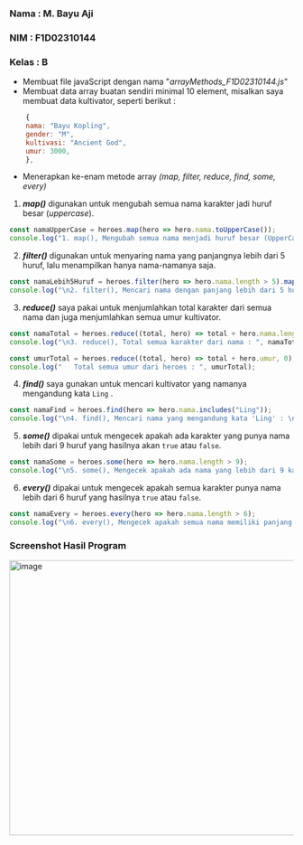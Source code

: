 ### **Nama : M. Bayu Aji**

### **NIM : F1D02310144**

### **Kelas : B**

- Membuat file javaScript dengan nama "*arrayMethods_F1D02310144.js*"
- Membuat data array buatan sendiri minimal 10 element, misalkan saya membuat data kultivator, seperti berikut :

``` javascript 
	{
	nama: "Bayu Kopling",
    gender: "M",
    kultivasi: "Ancient God",
    umur: 3000,
    },
```
- Menerapkan ke-enam metode array *(map, filter, reduce, find, some, every)*

1. ***map()*** digunakan untuk mengubah semua nama karakter jadi huruf besar (*uppercase*).
``` javascript
const namaUpperCase = heroes.map(hero => hero.nama.toUpperCase());
console.log("1. map(), Mengubah semua nama menjadi huruf besar (UpperCase) : \n", namaUpperCase);
```

2. ***filter()*** digunakan untuk menyaring nama yang panjangnya lebih dari 5 huruf, lalu menampilkan hanya nama-namanya saja.
``` javascript
const namaLebih5Huruf = heroes.filter(hero => hero.nama.length > 5).map(hero => hero.nama);
console.log("\n2. filter(), Mencari nama dengan panjang lebih dari 5 huruf : \n", namaLebih5Huruf);
```

3. ***reduce()*** saya pakai untuk menjumlahkan total karakter dari semua nama dan juga menjumlahkan semua umur kultivator.
``` javascript
const namaTotal = heroes.reduce((total, hero) => total + hero.nama.length, 0);
console.log("\n3. reduce(), Total semua karakter dari nama : ", namaTotal);

const umurTotal = heroes.reduce((total, hero) => total + hero.umur, 0);
console.log("   Total semua umur dari heroes : ", umurTotal);
```

4. ***find()*** saya gunakan untuk mencari kultivator yang namanya mengandung kata `Ling` .
``` javascript
const namaFind = heroes.find(hero => hero.nama.includes("Ling"));
console.log("\n4. find(), Mencari nama yang mengandung kata 'Ling' : \n", namaFind);
```

5. ***some()*** dipakai untuk mengecek apakah ada karakter yang punya nama lebih dari 9 huruf yang hasilnya akan `true` atau `false`.
``` javascript
const namaSome = heroes.some(hero => hero.nama.length > 9);
console.log("\n5. some(), Mengecek apakah ada nama yang lebih dari 9 karakter : ", namaSome);
```

6. ***every()*** dipakai untuk mengecek apakah semua karakter punya nama lebih dari 6 huruf yang hasilnya `true` atau `false`.
``` javascript
const namaEvery = heroes.every(hero => hero.nama.length > 6);
console.log("\n6. every(), Mengecek apakah semua nama memiliki panjang lebih dari 6 karakter : ", namaEvery);
```

### Screenshot Hasil Program
<img width="641" height="487" alt="image" src="https://github.com/user-attachments/assets/c9471147-765f-4834-9652-0ada4ecf6ad4" />

